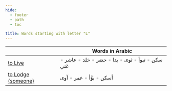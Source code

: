 ```yaml
---
hide:
  - footer
  - path
  - toc

title: Words starting with letter "L"
---
```


|  | Words in Arabic |
| ---- | ---- |
| [to Live](./live.md) | سكن - تبوأ - ثوى - بدا - حضر - خلد - عاشر - غني |
| [to Lodge (someone)](../S/settle-someone.md) | أسكن - بوَّأ - عمر - آوى |